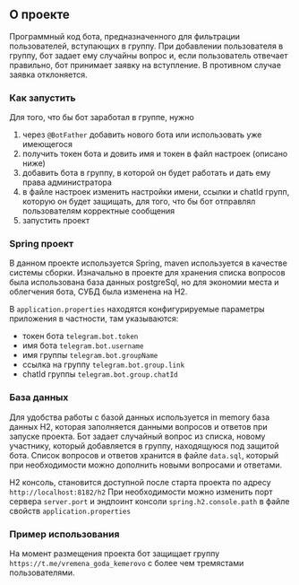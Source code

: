 ## О проекте

Программный код бота, предназначенного для фильтрации пользователей, вступающих в группу.
При добавлении пользователя в группу, бот задает ему случайны вопрос и, если пользователь отвечает
правильно, бот принимает заявку на вступление. В противном случае заявка отклоняется.

### Как запустить
Для того, что бы бот заработал в группе, нужно
1. через `@BotFather` добавить нового бота или использовать уже имеющегося
2. получить токен бота и довить имя и токен в файл настроек (описано ниже)
3. добавить бота в группу, в которой он будет работать и дать ему права администратора
4. в файле настроек изменить настройки имени, ссылки и chatId групп, которую он будет защищать,
 для того, что бы бот отправлял пользователям корректные сообщения
5. запустить проект

### Spring проект

В данном проекте используется Spring, maven используется в качестве системы сборки.
Изначально в проекте для хранения списка вопросов была использована база данных
postgreSql, но для экономии места и облегчения бота, СУБД была изменена на H2.

В `application.properties` находятся конфигурируемые параметры приложения
в частности, там указываются:
- токен бота `telegram.bot.token`
- имя бота `telegram.bot.username`
- имя группы `telegram.bot.groupName`
- ссылка на группу `telegram.bot.group.link`
- chatId группы `telegram.bot.group.chatId`

### База данных
Для удобства работы с базой данных используется in memory база данных H2,
которая заполняется данными вопросов и ответов при запуске проекта.
Бот задает случайный вопрос из списка, новому участнику, который добавляется в группу,
находящуюся под защитой бота.
Список вопросов и ответов хранится в файле `data.sql`,
который при необходимости можно дополнить новыми вопросами и ответами.

H2 консоль, становится доступной после старта проекта по адресу `http://localhost:8182/h2`
При необходимости можно изменить порт сервера `server.port`
и эндпоинт консоли `spring.h2.console.path` в файле свойств `application.properties`

### Пример использования
На момент размещения проекта бот защищает группу `https://t.me/vremena_goda_kemerovo`
с более чем тремястами пользователями.